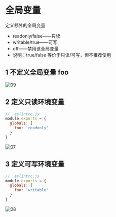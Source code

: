 # 全局变量

定义额外的全局变量

- readonly/false——只读
- writable/true——可写
- off——禁用该全局变量
- 说明：true/false 等价于只读/可写，但不推荐使用

## 1 不定义全局变量 foo

![09](https://image.newarea.site/20230718/09.png)

## 2 定义只读环境变量

```js
// .eslintrc.js
module.exports = {
  globals: {
    foo: 'readonly'
  }
}
```

![07](https://image.newarea.site/20230718/07.png)

## 3 定义可写环境变量

```js
// .eslintrc.js
module.exports = {
  globals: {
    foo: 'writable'
  }
}
```

![08](https://image.newarea.site/20230718/08.png)